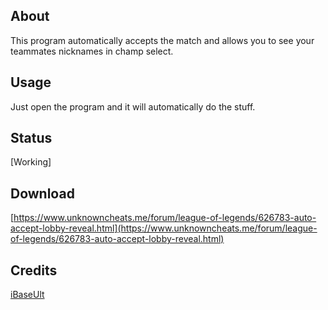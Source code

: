 ## About
This program automatically accepts the match and allows you to see your teammates nicknames in champ select.

## Usage
Just open the program and it will automatically do the stuff.

## Status
[Working]

## Download
[https://www.unknowncheats.me/forum/league-of-legends/626783-auto-accept-lobby-reveal.html](https://www.unknowncheats.me/forum/league-of-legends/626783-auto-accept-lobby-reveal.html)

## Credits
[iBaseUlt](https://github.com/Baseult)
